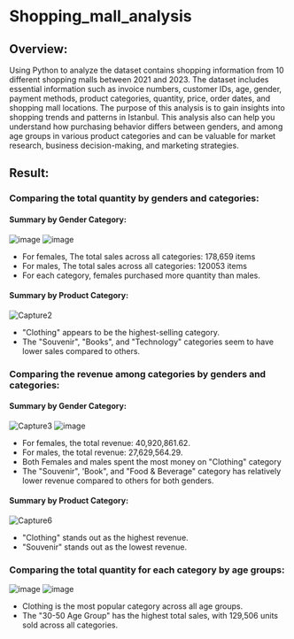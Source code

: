# Shopping_mall_analysis
## Overview: 
Using Python to analyze the dataset contains shopping information from 10 different shopping malls between 2021 and 2023. The dataset includes essential information such as invoice numbers, customer IDs, age, gender, payment methods, product categories, quantity, price, order dates, and shopping mall locations. The purpose of this analysis is to gain insights into shopping trends and patterns in Istanbul. This analysis also can help you understand how purchasing behavior differs between genders, and among age groups in various product categories and can be valuable for market research, business decision-making, and marketing strategies.
## Result:
### Comparing the total quantity by genders and categories:
 #### Summary by Gender Category:
 ![image](https://github.com/Thingo1991/Shopping_mall_analysis/assets/149863801/c2492d25-7795-417e-b3ed-03272203eab0)
 ![image](https://github.com/Thingo1991/Shopping_mall_analysis/assets/149863801/7a2274a0-7c43-4540-8e9a-415517346a6d)

 - For females, The total sales across all categories: 178,659 items
 - For males, The total sales across all categories: 120053 items
 - For each category, females purchased more quantity than males.
 #### Summary by Product Category:
 ![Capture2](https://github.com/Thingo1991/Shopping_mall_analysis/assets/149863801/0950189f-a65e-4e84-bc6b-b6ebcdd67388)

 - "Clothing" appears to be the highest-selling category.
 - The "Souvenir", "Books", and "Technology" categories seem to have lower sales compared to others.
   
### Comparing the revenue among categories by genders and categories: 
#### Summary by Gender Category:
![Capture3](https://github.com/Thingo1991/Shopping_mall_analysis/assets/149863801/9e5577c9-5352-4056-bc70-4d2d8b7576bc)
![image](https://github.com/Thingo1991/Shopping_mall_analysis/assets/149863801/c8fca0a0-1c45-4df8-a44b-999fb451ded3)

- For females, the total revenue: 40,920,861.62.
- For males, the total revenue: 27,629,564.29.
- Both Females and males spent the most money on "Clothing" category
- The "Souvenir", 'Book", and "Food & Beverage" category has relatively lower revenue compared to others for both genders.
#### Summary by Product Category:
![Capture6](https://github.com/Thingo1991/Shopping_mall_analysis/assets/149863801/a63d1883-d895-455e-880f-19fdb4ced949)
- "Clothing" stands out as the highest revenue.
- "Souvenir" stands out as the lowest revenue.
### Comparing the total quantity for each category by age groups:
![image](https://github.com/Thingo1991/Shopping_mall_analysis/assets/149863801/917c333e-b48e-411a-8f2b-75ab1c3b4a4f)
![image](https://github.com/Thingo1991/Shopping_mall_analysis/assets/149863801/20ff0152-8a7f-4c49-ac85-ffd2a92ee51c)

- Clothing is the most popular category across all age groups.
- The "30-50 Age Group" has the highest total sales, with 129,506 units sold across all categories.







 

